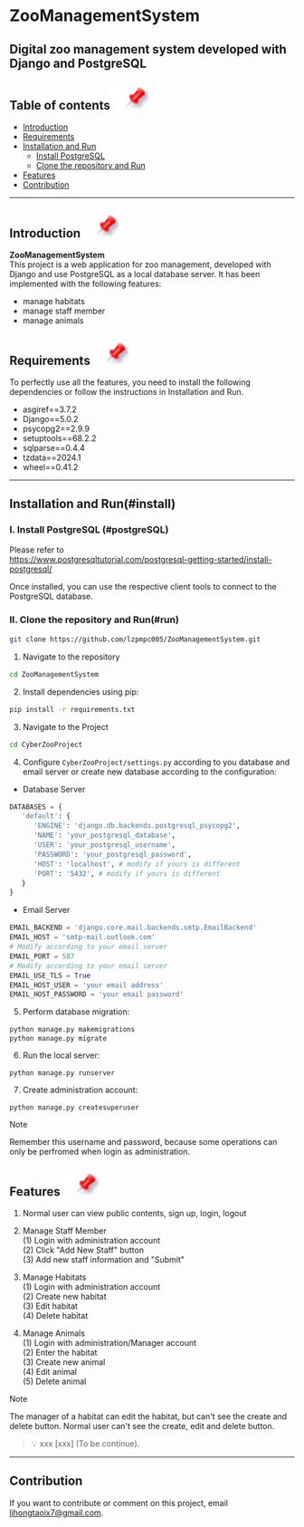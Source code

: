# ZooManagementSystem

Digital zoo management system developed with Django and PostgreSQL
---

## Table of contents[![](https://raw.githubusercontent.com/aregtech/areg-sdk/master/docs/img/pin.svg)](#table-of-contents)
- [Introduction](#introduction)
- [Requirements](#requirements)
- [Installation and Run](#install)
  - [Install PostgreSQL](#postgreSQL)
  - [Clone the repository and Run](#run)
- [Features](#Features)
- [Contribution](#Contribution)

---

<!-- markdownlint-disable -->

## Introduction[![](https://raw.githubusercontent.com/aregtech/areg-sdk/master/docs/img/pin.svg)](#introduction)

**ZooManagementSystem**   
This project is a web application for zoo management, developed with Django and use PostgreSQL as a local database server. It has been implemented with the following features:
- manage habitats
- manage staff member
- manage animals


## Requirements[![](https://raw.githubusercontent.com/aregtech/areg-sdk/master/docs/img/pin.svg)](#requirements)
 
 To perfectly use all the features, you need to install the following dependencies or follow the instructions in Installation and Run.

- asgiref==3.7.2
- Django==5.0.2
- psycopg2==2.9.9
- setuptools==68.2.2
- sqlparse==0.4.4
- tzdata==2024.1
- wheel==0.41.2

---

## Installation and Run(#install)

### I. Install PostgreSQL (#postgreSQL)

Please refer to   
 https://www.postgresqltutorial.com/postgresql-getting-started/install-postgresql/

Once installed, you can use the respective client tools to connect to the PostgreSQL database.


### II. Clone the repository and Run(#run)

```bash
git clone https://github.com/lzpmpc005/ZooManagementSystem.git
```

1. Navigate to the repository
```bash
cd ZooManagementSystem
```
2. Install dependencies using pip:
```bash
pip install -r requirements.txt
```
3. Navigate to the Project
```bash
cd CyberZooProject
```
4. Configure `CyberZooProject/settings.py` according to you database and email server or create new database according to the configuration:
- Database Server
```python
DATABASES = {
   'default': {
      'ENGINE': 'django.db.backends.postgresql_psycopg2',
      'NAME': 'your_postgresql_database',
      'USER': 'your_postgresql_username',
      'PASSWORD': 'your_postgresql_password',
      'HOST': 'localhost', # modify if yours is different
      'PORT': '5432', # modify if yours is different
   }
}
```

- Email Server
```python
EMAIL_BACKEND = 'django.core.mail.backends.smtp.EmailBackend'
EMAIL_HOST = 'smtp-mail.outlook.com'    
# Modify according to your email server
EMAIL_PORT = 587     
# Modify according to your email server
EMAIL_USE_TLS = True 
EMAIL_HOST_USER = 'your email address' 
EMAIL_HOST_PASSWORD = 'your email password' 
```

5. Perform database migration:
```
python manage.py makemigrations
python manage.py migrate
```
6. Run the local server:
```
python manage.py runserver
```

7. Create administration account:
```
python manage.py createsuperuser
```
> [!NOTE]
> Remember this username and password, because some operations can only be perfromed when login as administration.

## Features[![](https://raw.githubusercontent.com/aregtech/areg-sdk/master/docs/img/pin.svg)](#Features)
1. Normal user can view public contents, sign up, login, logout

2. Manage Staff Member   
(1) Login with administration account   
(2) Click "Add New Staff" button   
(3) Add new staff information and "Submit"   

3. Manage Habitats  
(1) Login with administration account  
(2) Create new habitat  
(3) Edit habitat  
(4) Delete habitat

4. Manage Animals  
(1) Login with administration/Manager account  
(2) Enter the habitat    
(3) Create new animal      
(4) Edit animal    
(5) Delete animal   

> [!NOTE]
> The manager of a habitat can edit the habitat, but can't see the create and delete button.   Normal user can't see the create, edit and delete button.

> 💡 xxx [xxx] (To be continue). 

---
 ## Contribution
 
If you want to contribute or comment on this project, email lihongtaoix7@gmail.com.